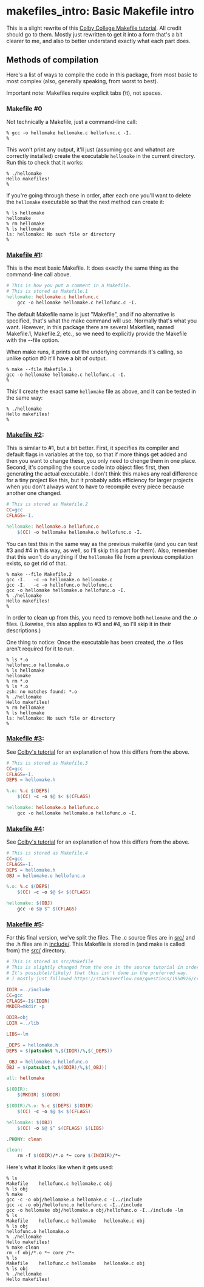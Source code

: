 # makefiles_intro: Basic Makefile intro

This is a slight rewrite of this [Colby College Makefile tutorial](http://www.cs.colby.edu/maxwell/courses/tutorials/maketutor/).  All credit should go to them.  Mostly just rewritten to get it into a form that's a bit clearer to me, and also to better understand exactly what each part does.

## Methods of compilation

Here's a list of ways to compile the code in this package, from most basic to most complex (also, generally speaking, from worst to best).

Important note: Makefiles require explicit tabs (\t), not spaces.

### Makefile #0
Not technically a Makefile, just a command-line call:

```Shell
% gcc -o hellomake hellomake.c hellofunc.c -I.
%
```

This won't print any output, it'll just (assuming gcc and whatnot are correctly installed) create the executable ```hellomake``` in the current directory.  Run this to check that it works:

```Shell
% ./hellomake
Hello makefiles!
%
```

If you're going through these in order, after each one you'll want to delete the ```hellomake``` executable so that the next method can create it:

```Shell
% ls hellomake
hellomake
% rm hellomake
% ls hellomake
ls: hellomake: No such file or directory
%
```

### [Makefile #1](Makefile.1):

This is the most basic Makefile.  It does exactly the same thing as the command-line call above.

```Makefile
# This is how you put a comment in a Makefile.
# This is stored as Makefile.1
hellomake: hellomake.c hellofunc.c
	gcc -o hellomake hellomake.c hellofunc.c -I.
```

The default Makefile name is just "Makefile", and if no alternative is specified, that's what the make command will use.  Normally that's what you want.  However, in this package there are several Makefiles, named Makefile.1, Makefile.2, etc., so we need to explicitly provide the Makefile with the --file option.

When make runs, it prints out the underlying commands it's calling, so unlike option #0 it'll have a bit of output.

```Shell
% make --file Makefile.1
gcc -o hellomake hellomake.c hellofunc.c -I.
%
```

This'll create the exact same ```hellomake``` file as above, and it can be tested in the same way:

```Shell
% ./hellomake
Hello makefiles!
%
```

### [Makefile #2](Makefile.2):

This is similar to #1, but a bit better.  First, it specifies its compiler and default flags in variables at the top, so that if more things get added and then you want to change these, you only need to chenge them in one place.  Second, it's compiling the source code into object files first, then generating the actual executable.  I don't think this makes any real difference for a tiny project like this, but it probably adds efficiency for larger projects when you don't always want to have to recompile every piece because another one changed.

```Makefile
# This is stored as Makefile.2
CC=gcc
CFLAGS=-I.

hellomake: hellomake.o hellofunc.o
	$(CC) -o hellomake hellomake.o hellofunc.o -I.
```

You can test this in the same way as the previous makefile (and you can test #3 and #4 in this way, as well, so I'll skip this part for them).  Also, remember that this won't do anything if the ```hellomake``` file from a previous compilation exists, so get rid of that.

```Shell
% make --file Makefile.2
gcc -I.   -c -o hellomake.o hellomake.c
gcc -I.   -c -o hellofunc.o hellofunc.c
gcc -o hellomake hellomake.o hellofunc.o -I.
% ./hellomake
Hello makefiles!
%
```

In order to clean up from this, you need to remove both ```hellomake``` and the .o files. (Likewise, this also applies to #3 and #4, so I'll skip it in their descriptions.)

One thing to notice: Once the executable has been created, the .o files aren't required for it to run.

```Shell
% ls *.o
hellofunc.o	hellomake.o
% ls hellomake
hellomake
% rm *.o
% ls *.o
zsh: no matches found: *.o
% ./hellomake
Hello makefiles!
% rm hellomake
% ls hellomake
ls: hellomake: No such file or directory
% 
```

### [Makefile #3](Makefile.3):

See [Colby's tutorial](http://www.cs.colby.edu/maxwell/courses/tutorials/maketutor/) for an explanation of how this differs from the above.

```Makefile
# This is stored as Makefile.3
CC=gcc
CFLAGS=-I.
DEPS = hellomake.h

%.o: %.c $(DEPS)
	$(CC) -c -o $@ $< $(CFLAGS)

hellomake: hellomake.o hellofunc.o 
	gcc -o hellomake hellomake.o hellofunc.o -I.
```

### [Makefile #4](Makefile.4):

See [Colby's tutorial](http://www.cs.colby.edu/maxwell/courses/tutorials/maketutor/) for an explanation of how this differs from the above.

```Makefile
# This is stored as Makefile.4
CC=gcc
CFLAGS=-I.
DEPS = hellomake.h
OBJ = hellomake.o hellofunc.o 

%.o: %.c $(DEPS)
	$(CC) -c -o $@ $< $(CFLAGS)

hellomake: $(OBJ)
	gcc -o $@ $^ $(CFLAGS)
```

### [Makefile #5](src/Makefile):

For this final version, we've split the files.  The .c source files are in [src/](src/) and the .h files are in [include/](include/).  This Makefile is stored in (and make is called from) the [src/](src/) directory.

```Makefile
# This is stored as src/Makefile
# This is slightly changed from the one in the source tutorial in order to create the obj/ directory automatically.
# It's possible(/likely) that this isn't done in the preferred way.
# I mostly just followed https://stackoverflow.com/questions/1950926/create-directories-using-make-file

IDIR =../include
CC=gcc
CFLAGS=-I$(IDIR)
MKDIR=mkdir -p

ODIR=obj
LDIR =../lib

LIBS=-lm

_DEPS = hellomake.h
DEPS = $(patsubst %,$(IDIR)/%,$(_DEPS))

_OBJ = hellomake.o hellofunc.o 
OBJ = $(patsubst %,$(ODIR)/%,$(_OBJ))

all: hellomake

$(ODIR):
	$(MKDIR) $(ODIR)

$(ODIR)/%.o: %.c $(DEPS) $(ODIR)
	$(CC) -c -o $@ $< $(CFLAGS)

hellomake: $(OBJ)
	$(CC) -o $@ $^ $(CFLAGS) $(LIBS)

.PHONY: clean

clean:
	rm -f $(ODIR)/*.o *~ core $(INCDIR)/*~
```

Here's what it looks like when it gets used:

```Shell
% ls
Makefile	hellofunc.c	hellomake.c	obj
% ls obj
% make
gcc -c -o obj/hellomake.o hellomake.c -I../include
gcc -c -o obj/hellofunc.o hellofunc.c -I../include
gcc -o hellomake obj/hellomake.o obj/hellofunc.o -I../include -lm
% ls
Makefile	hellofunc.c	hellomake	hellomake.c	obj
% ls obj
hellofunc.o	hellomake.o
% ./hellomake
Hello makefiles!
% make clean
rm -f obj/*.o *~ core /*~
% ls
Makefile	hellofunc.c	hellomake	hellomake.c	obj
% ls obj
% ./hellomake
Hello makefiles!
```
